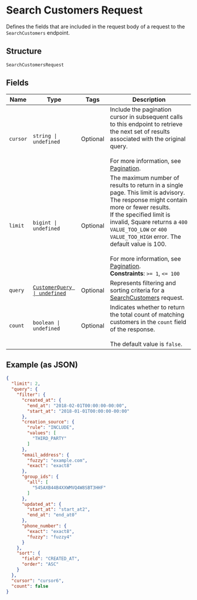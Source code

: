 
# Search Customers Request

Defines the fields that are included in the request body of a request to the
`SearchCustomers` endpoint.

## Structure

`SearchCustomersRequest`

## Fields

| Name | Type | Tags | Description |
|  --- | --- | --- | --- |
| `cursor` | `string \| undefined` | Optional | Include the pagination cursor in subsequent calls to this endpoint to retrieve<br>the next set of results associated with the original query.<br><br>For more information, see [Pagination](https://developer.squareup.com/docs/build-basics/common-api-patterns/pagination). |
| `limit` | `bigint \| undefined` | Optional | The maximum number of results to return in a single page. This limit is advisory. The response might contain more or fewer results.<br>If the specified limit is invalid, Square returns a `400 VALUE_TOO_LOW` or `400 VALUE_TOO_HIGH` error. The default value is 100.<br><br>For more information, see [Pagination](https://developer.squareup.com/docs/build-basics/common-api-patterns/pagination).<br>**Constraints**: `>= 1`, `<= 100` |
| `query` | [`CustomerQuery \| undefined`](../../doc/models/customer-query.md) | Optional | Represents filtering and sorting criteria for a [SearchCustomers](../../doc/api/customers.md#search-customers) request. |
| `count` | `boolean \| undefined` | Optional | Indicates whether to return the total count of matching customers in the `count` field of the response.<br><br>The default value is `false`. |

## Example (as JSON)

```json
{
  "limit": 2,
  "query": {
    "filter": {
      "created_at": {
        "end_at": "2018-02-01T00:00:00-00:00",
        "start_at": "2018-01-01T00:00:00-00:00"
      },
      "creation_source": {
        "rule": "INCLUDE",
        "values": [
          "THIRD_PARTY"
        ]
      },
      "email_address": {
        "fuzzy": "example.com",
        "exact": "exact8"
      },
      "group_ids": {
        "all": [
          "545AXB44B4XXWMVQ4W8SBT3HHF"
        ]
      },
      "updated_at": {
        "start_at": "start_at2",
        "end_at": "end_at0"
      },
      "phone_number": {
        "exact": "exact8",
        "fuzzy": "fuzzy4"
      }
    },
    "sort": {
      "field": "CREATED_AT",
      "order": "ASC"
    }
  },
  "cursor": "cursor6",
  "count": false
}
```

